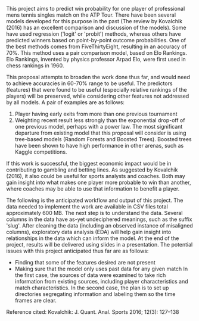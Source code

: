 This project aims to predict win probability for one player of professional mens tennis singles match on the ATP Tour.  There have been several models developed for this purpose in the past (The review by Kovalchik (2016) has an excellent comparison and discussion of the models). Some have used regression ('logit' or 'probit') methods, whereas others have predicted winners based on point-by-point outcome probabilities.  One of the best methods comes from FiveThirtyEight, resulting in an accuracy of 70%.  This method uses a pair comparison model, based on Elo Rankings.  Elo Rankings, invented by physics professor Arpad Elo, were first used in chess rankings in 1960.

This proposal attempts to broaden the work done thus far, and would need to achieve accuracies in 60-70% range to be useful.  The predictors (features) that were found to be useful (especially relative rankings of the players) will be preserved, while considering other features not addressed by all models.  A pair of examples are as follows:
1. Player having early exits from more than one previous tournament
2. Weighting recent result less strongly than the exponential drop-off of one previous model, perhaps with a power law.
The most significant departure from existing model that this proposal will consider is using tree-based models (Random Forests and Boosted Trees).  Boosted trees have been shown to have high performance in other arenas, such as Kaggle competitions.

If this work is successful, the biggest economic impact would be in contributing to gambling and betting lines.  As suggested by Kovalchik (2016), it also could be useful for sports analysts and coaches. Both may gain insight into what makes one player more probable to win than another, where coaches may be able to use that information to benefit a player.

The following is the anticipated workflow and output of this project.  The data needed to implement the work are available in CSV files total approximately 600 MB.  The next step is to understand the data.  Several columns in the data have as-yet undeciphered meanings, such as the suffix 'slug'.  After cleaning the data (including an observed instance of misaligned columns), exploratory data analysis (EDA) will help gain insight into relationships in the data which can inform the model.  At the end of the project, results will be delivered using slides in a presentation. 
The potential issues with this project anticipated thus far are as follows:
* Finding that some of the features desired are not present
* Making sure that the model only uses past data for any given match
In the first case, the sources of data were examined to take rich information from existing sources, including player characteristics and match characteristics.  In the second case, the plan is to set up directories segregating information and labeling them so the time frames are clear.



Reference cited:
Kovalchik: J. Quant. Anal. Sports 2016; 12(3): 127–138
